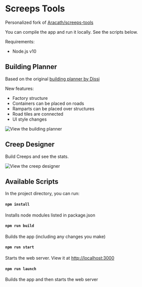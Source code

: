 # Screeps Tools

Personalized fork of [Aracath/screeps-tools](https://github.com/Arcath/screeps-tools)

You can compile the app and run it locally.  See the scripts below.

Requirements:
* Node.js v10


## Building Planner

Based on the original [building planner by Dissi](http://screeps.dissi.me/)

New features:
* Factory structure
* Containers can be placed on roads
* Ramparts can be placed over structures
* Road tiles are connected
* UI style changes

![View the building planner](https://user-images.githubusercontent.com/10291543/79900756-f6c61d80-83cb-11ea-934e-ba9e1aab270c.png)


## Creep Designer

Build Creeps and see the stats.

![View the creep designer](https://user-images.githubusercontent.com/10291543/79900218-245e9700-83cb-11ea-916f-b93e93770d64.png)


## Available Scripts

In the project directory, you can run:

#### `npm install`

Installs node modules listed in package.json

#### `npm run build`

Builds the app (including any changes you make)

#### `npm run start`

Starts the web server.  View it at [http://localhost:3000](http://localhost:3000)

#### `npm run launch`

Builds the app and then starts the web server
